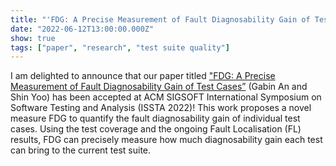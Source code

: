 ```yaml
---
title: "'FDG: A Precise Measurement of Fault Diagnosability Gain of Test Cases' is accepted at ISSTA 2022"
date: "2022-06-12T13:00:00.000Z"
show: true
tags: ["paper", "research", "test suite quality"]
---
```


I am delighted to announce that our paper titled ["FDG: A Precise Measurement of Fault Diagnosability Gain of Test Cases”](https://coinse.github.io/publications/pdfs/An2022pb.pdf) (Gabin An and Shin Yoo) has been accepted at ACM SIGSOFT International Symposium on Software Testing and Analysis (ISSTA 2022)! This work proposes a novel measure FDG to quantify the fault diagnosability gain of individual test cases. Using the test coverage and the ongoing Fault Localisation (FL) results, FDG can precisely measure how much diagnosability gain each test can bring to the current test suite.